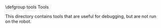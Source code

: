\defgroup tools Tools

This directory contains tools that are useful for debugging,
but are not run on the robot.

